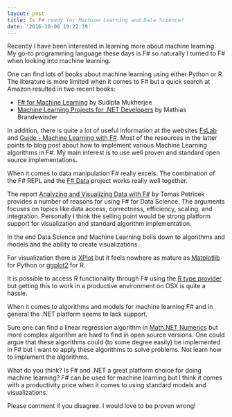 ```yaml
---
layout: post
title: Is F# ready for Machine Learning and Data Science?
date: '2016-10-08 19:22:39'
---
```

Recently I have been interested in learning more about machine learning. My go-to programming language these days is F# so naturally I turned to F# when looking into machine learning.

One can find lots of books about machine learning using either Python or R. The literature is more limited when it comes to F# but a quick search at Amazon resulted in two recent books:

* [F# for Machine Learning](https://www.amazon.com/F-Machine-Learning-Sudipta-Mukherjee/dp/1783989343) by Sudipta Mukherjee
* [Machine Learning Projects for .NET Developers](http://www.amzn.com/1430267674) by Mathias Brandewinder

In addition, there is quite a lot of useful information at the websites [FsLab](https://fslab.org/) and [Guide - Machine Learning with F#](http://fsharp.org/guides/machine-learning/). Most of the resources in the latter points to blog post about how to implement various Machine Learning algorithms in F#. My main interest is to use well proven and standard open source implementations.

When it comes to data manipulation F# really excels. The combination of the F# REPL and the [F# Data](http://fsharp.github.io/FSharp.Data/index.html) project works really well together.

The report [Analyzing and Visualizing Data with F#](http://www.oreilly.com/programming/free/analyzing-visualizing-data-f-sharp.csp) by Tomas Petricek provides a number of reasons for using F# for Data Science. The arguments focuses on topics like data access, correctness, efficiency, scaling, and integration. Personally I think the selling point would be strong platform support for visualization and standard algorithm implementation.

In the end Data Science and Machine Learning boils down to algorithms and models and the ability to create visualizations.

For visualization there is [XPlot](https://fslab.org/XPlot/) but it feels nowhere as mature as [Matplotlib](http://matplotlib.org/) for Python or [ggplot2](http://ggplot2.org/) for R.

It is possible to access R functionality through F# using the [R type provider](http://bluemountaincapital.github.io/FSharpRProvider/) but getting this to work in a productive environment on OSX is quite a hassle.

When it comes to algorithms and models for machine learning F# and in general the .NET platform seems to lack support.

Sure one can find a linear regression algorithm in [Math.NET Numerics](http://numerics.mathdotnet.com/) but more complex algorithm are hard to find in open source versions. One could argue that these algorithms could (to some degree easily) be implemented in F# but I want to apply these algorithms to solve problems. Not learn how to implement the algorithms.

What do you think? Is F# and .NET a great platform choice for doing machine learning? F# can be used for machine learning but I think it comes with a productivity price when it comes to using standard models and visualizations.

Please comment if you disagree. I would love to be proven wrong!
